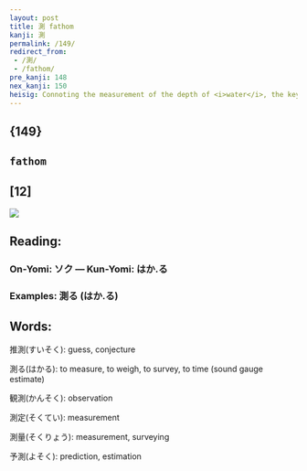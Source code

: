 ```yaml
---
layout: post
title: 測 fathom
kanji: 測
permalink: /149/
redirect_from:
 - /測/
 - /fathom/
pre_kanji: 148
nex_kanji: 150
heisig: Connoting the measurement of the depth of <i>water</i>, the keyword <b>fathom</b> begins with the <i>water</i> primitive. To its right, we see the compound-primitive for <i>rule</i> (Frame 92) which we learned in the sense of a "ruler" or "measure." Hence, when we <i>rule</i> <i>water</i> we <b>fathom</b> it. What could be simpler? But be careful; its simplicity is deceptive. Be sure to picture yourself <b>fathoming</b> a body of <i>water</i> several hundred feet deep by using a <i>ruler</i> of gargantuan proportions.
---
```


## {149}

## `fathom`

## [12]

<div class="stroke"><img src="E6B8AC.png" /></div>

## Reading:

### On-Yomi: ソク &mdash; Kun-Yomi: はか.る

### Examples: 測る (はか.る)

## Words:

推測(すいそく): guess, conjecture

測る(はかる): to measure, to weigh, to survey, to time (sound gauge estimate)

観測(かんそく): observation

測定(そくてい): measurement

測量(そくりょう): measurement, surveying

予測(よそく): prediction, estimation
